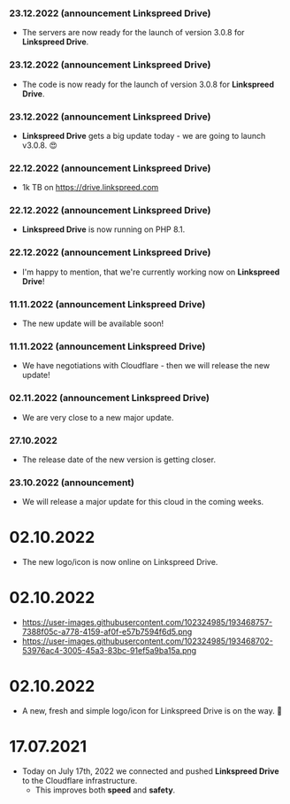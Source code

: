### 23.12.2022 (announcement Linkspreed Drive)
- The servers are now ready for the launch of version 3.0.8 for **Linkspreed Drive**.

### 23.12.2022 (announcement Linkspreed Drive)
- The code is now ready for the launch of version 3.0.8 for **Linkspreed Drive**.

### 23.12.2022 (announcement Linkspreed Drive)
-  **Linkspreed Drive** gets a big update today - we are going to launch v3.0.8. 😍

### 22.12.2022 (announcement Linkspreed Drive)
- 1k TB on https://drive.linkspreed.com

### 22.12.2022 (announcement Linkspreed Drive)
- **Linkspreed Drive** is now running on PHP 8.1.

### 22.12.2022 (announcement Linkspreed Drive)
- I'm happy to mention, that we're currently working now on **Linkspreed Drive**!

### 11.11.2022 (announcement Linkspreed Drive)
- The new update will be available soon!

### 11.11.2022 (announcement Linkspreed Drive)
- We have negotiations with Cloudflare - then we will release the new update!

### 02.11.2022 (announcement Linkspreed Drive)
- We are very close to a new major update.

### 27.10.2022
- The release date of the new version is getting closer.

### 23.10.2022 (announcement)
- We will release a major update for this cloud in the coming weeks.

# 02.10.2022
  - The new logo/icon is now online on Linkspreed Drive.

# 02.10.2022
  - https://user-images.githubusercontent.com/102324985/193468757-7388f05c-a778-4159-af0f-e57b7594f6d5.png
  - https://user-images.githubusercontent.com/102324985/193468702-53976ac4-3005-45a3-83bc-91ef5a9ba15a.png

# 02.10.2022
  - A new, fresh and simple logo/icon for Linkspreed Drive is on the way. 🥳

# 17.07.2021
  - Today on July 17th, 2022 we connected and pushed **Linkspreed Drive** to the Cloudflare infrastructure.
     - This improves both **speed** and **safety**.
